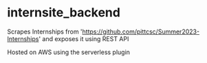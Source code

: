 # internsite_backend

Scrapes Internships from 'https://github.com/pittcsc/Summer2023-Internships' and exposes it using REST API

Hosted on AWS using the serverless plugin
